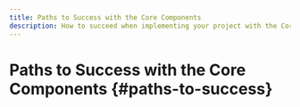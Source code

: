 ```yaml
---
title: Paths to Success with the Core Components
description: How to succeed when implementing your project with the Core Components
---
```


# Paths to Success with the Core Components {#paths-to-success}

